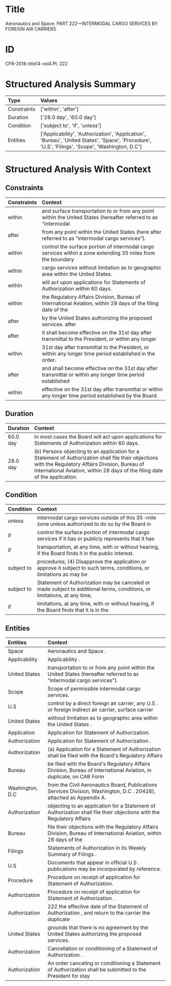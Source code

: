 # Title

 Aeronautics and Space. PART 222—INTERMODAL CARGO SERVICES BY FOREIGN AIR CARRIERS


# ID

 CFR-2018-title14-vol4.Pt. 222


# Structured Analysis Summary

| Type        | Values                                                                                                                                           |
|:------------|:-------------------------------------------------------------------------------------------------------------------------------------------------|
| Constraints | ['within', 'after']                                                                                                                              |
| Duration    | ['28.0 day', '60.0 day']                                                                                                                         |
| Condition   | ['subject to', 'if', 'unless']                                                                                                                   |
| Entities    | ['Applicability', 'Authorization', 'Application', 'Bureau', 'United States', 'Space', 'Procedure', 'U.S', 'Filings', 'Scope', 'Washington, D.C'] |


# Structured Analysis With Context

 


## Constraints

| Constraints   | Context                                                                                                              |
|:--------------|:---------------------------------------------------------------------------------------------------------------------|
| within        | and surface transportation to or from any point within the United States (hereafter referred to as &#8220;intermodal |
| after         | from any point within the United States (here after  referred to as &#8220;intermodal cargo services&#8221;).        |
| within        | control the surface portion of intermodal cargo services within a zone extending 35 miles from the boundary          |
| within        | cargo services without limitation as to geographic area within  the United States.                                   |
| within        | will act upon applications for Statements of Authorization within  60 days.                                          |
| within        | the Regulatory Affairs Division, Bureau of International Aviation, within 28 days of the filing date of the          |
| after         | by the United States authorizing the proposed services. after                                                        |
| after         | it shall become effective on the 31st day after transmittal to the President, or within any longer                   |
| within        | 31st day after transmittal to the President, or within  any longer time period established in the order.             |
| after         | and shall become effective on the 31st day after transmittal or within any longer time period established            |
| within        | effective on the 31st day after transmittal or within  any longer time period established by the Board.              |


## Duration

| Duration   | Context                                                                                                                                                                                                                            |
|:-----------|:-----------------------------------------------------------------------------------------------------------------------------------------------------------------------------------------------------------------------------------|
| 60.0 day   | In most cases the Board will act upon applications for Statements of Authorization within 60 days.                                                                                                                                 |
| 28.0 day   | (b) Persons objecting to an application for a Statement of Authorization shall file their objections with the Regulatory Affairs Division, Bureau of International Aviation, within 28 days of the filing date of the application. |


## Condition

| Condition   | Context                                                                                                                  |
|:------------|:-------------------------------------------------------------------------------------------------------------------------|
| unless      | intermodal cargo services outside of this 35-mile zone unless authorized to do so by the Board in                        |
| if          | control the surface portion of intermodal cargo services if it has or publicly represents that it has                    |
| if          | transportation, at any time, with or without hearing, if  the Board finds it in the public interest.                     |
| subject to  | procedures; (4) Disapprove the application or approve it subject to such terms, conditions, or limitations as may be     |
| subject to  | Statement of Authorization may be canceled or made subject to additional terms, conditions, or limitations, at any time, |
| if          | limitations, at any time, with or without hearing, if the Board finds that it is in the                                  |


## Entities

| Entities        | Context                                                                                                                           |
|:----------------|:----------------------------------------------------------------------------------------------------------------------------------|
| Space           | Aeronautics and  Space .                                                                                                          |
| Applicability   | Applicability .                                                                                                                   |
| United States   | transportation to or from any point within the United States  (hereafter referred to as &#8220;intermodal cargo services&#8221;). |
| Scope           | Scope  of permissible intermodal cargo services.                                                                                  |
| U.S             | control by a direct foreign air carrier, any U.S . or foreign indirect air carrier, surface carrier                               |
| United States   | without limitation as to geographic area within the United States .                                                               |
| Application     | Application  for Statement of Authorization.                                                                                      |
| Authorization   | Application for Statement of  Authorization .                                                                                     |
| Authorization   | (a) Application for a Statement of  Authorization shall be filed with the Board's Regulatory Affairs                              |
| Bureau          | be filed with the Board's Regulatory Affairs Division, Bureau of International Aviation, in duplicate, on CAB Form                |
| Washington, D.C | from the Civil Aeronautics Board, Publications Services Division, Washington, D.C . 20428), attached as Appendix A.               |
| Authorization   | objecting to an application for a Statement of Authorization shall file their objections with the Regulatory Affairs              |
| Bureau          | file their objections with the Regulatory Affairs Division, Bureau of International Aviation, within 28 days of the               |
| Filings         | Statements of Authorization in its Weekly Summary of Filings .                                                                    |
| U.S             | Documents that appear in official  U.S . publications may be incorporated by reference.                                           |
| Procedure       | Procedure  on receipt of application for Statement of Authorization.                                                              |
| Authorization   | Procedure on receipt of application for Statement of  Authorization .                                                             |
| Authorization   | 222 the effective date of the Statement of Authorization , and return to the carrier the duplicate                                |
| United States   | grounds that there is no agreement by the United States  authorizing the proposed services.                                       |
| Authorization   | Cancellation or conditioning of a Statement of  Authorization .                                                                   |
| Authorization   | An order canceling or conditioning a Statement of  Authorization shall be submitted to the President for stay                     |


